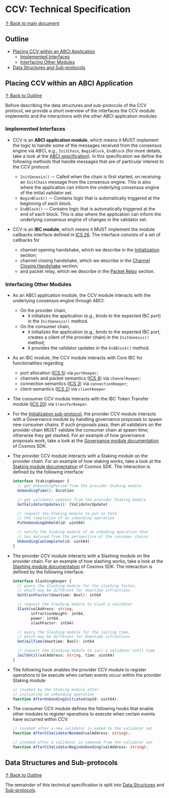 <!-- omit in toc -->
# CCV: Technical Specification
[&uparrow; Back to main document](./README.md)

<!-- omit in toc -->
## Outline
- [Placing CCV within an ABCI Application](#placing-ccv-within-an-abci-application)
  - [Implemented Interfaces](#implemented-interfaces)
  - [Interfacing Other Modules](#interfacing-other-modules)
- [Data Structures and Sub-protocols](#data-structures-and-sub-protocols)

## Placing CCV within an ABCI Application
[&uparrow; Back to Outline](#outline)

Before describing the data structures and sub-protocols of the CCV protocol, we provide a short overview of the interfaces the CCV module implements and the interactions with the other ABCI application modules.

### Implemented Interfaces

- CCV is an **ABCI application module**, which means it MUST implement the logic to handle some of the messages received from the consensus engine via ABCI, 
  e.g., `InitChain`, `BeginBlock`, `EndBlock` (for more details, take a look at the [ABCI specification](https://github.com/tendermint/spec/tree/v0.7.1/spec/abci)). 
  In this specification we define the following methods that handle messages that are of particular interest to the CCV protocol:
  - `InitGenesis()` -- Called when the chain is first started, on receiving an `InitChain` message from the consensus engine. 
    This is also where the application can inform the underlying consensus engine of the initial validator set.
  - `BeginBlock()` -- Contains logic that is automatically triggered at the beginning of each block. 
  - `EndBlock()` -- Contains logic that is automatically triggered at the end of each block. 
    This is also where the application can inform the underlying consensus engine of changes in the validator set.

- CCV is an **IBC module**, which means it MUST implement the module callbacks interface defined in [ICS 26](../../core/ics-026-routing-module/README.md#module-callback-interface). The interface consists of a set of callbacks for 
  - channel opening handshake, which we describe in the [Initialization](./subprotocols.md#initialization) section;
  - channel closing handshake, which we describe in the [Channel Closing Handshake](./subprotocols.md#consumer-chain-removal) section;
  - and packet relay, which we describe in the [Packet Relay](./subprotocols.md#packet-relay) section.

### Interfacing Other Modules

- As an ABCI application module, the CCV module interacts with the underlying consensus engine through ABCI:
  - On the provider chain,
    - it initializes the application (e.g., binds to the expected IBC port) in the `InitGenesis()` method.
  - On the consumer chain,
    - it initializes the application (e.g., binds to the expected IBC port, creates a client of the provider chain) in the `InitGenesis()` method;
    - it provides the validator updates in the `EndBlock()` method.

- As an IBC module, the CCV module interacts with Core IBC for functionalities regarding
  - port allocation ([ICS 5](../../core/ics-005-port-allocation)) via `portKeeper`;
  - channels and packet semantics ([ICS 4](../../core/ics-004-channel-and-packet-semantics)) via `channelKeeper`;
  - connection semantics ([ICS 3](../../core/ics-003-connection-semantics)) via `connectionKeeper`;
  - client semantics ([ICS 2](../../core/ics-002-client-semantics)) via `clientKeeper`.

- The consumer CCV module interacts with the IBC Token Transfer module ([ICS 20](../ics-020-fungible-token-transfer/README.md)) via `transferKeeper`.

- For the [Initialization sub-protocol](#initialization), the provider CCV module interacts with a Governance module by handling governance proposals to spawn new consumer chains. 
  If such proposals pass, then all validators on the provider chain MUST validate the consumer chain at spawn time; 
  otherwise they get slashed. 
  For an example of how governance proposals work, take a look at the [Governance module documentation](https://docs.cosmos.network/v0.44/modules/gov/) of Cosmos SDK. 

- The provider CCV module interacts with a Staking module on the provider chain. 
  For an example of how staking works, take a look at the [Staking module documentation](https://docs.cosmos.network/v0.44/modules/staking/) of Cosmos SDK. 
  The interaction is defined by the following interface:
  ```typescript 
  interface StakingKeeper {
    // get UnbondingPeriod from the provider Staking module 
    UnbondingTime(): Duration

    // get validator updates from the provider Staking module
    GetValidatorUpdates(): [ValidatorUpdate]

    // request the Staking module to put on hold 
    // the completion of an unbonding operation
    PutUnbondingOnHold(id: uint64)

    // notify the Staking module of an unboding operation that
    // has matured from the perspective of the consumer chains 
    UnbondingCanComplete(id: uint64)
  }
  ```

- The provider CCV module interacts with a Slashing module on the provider chain. 
  For an example of how slashing works, take a look at the [Slashing module documentation](https://docs.cosmos.network/v0.44/modules/slashing/) of Cosmos SDK. 
  The interaction is defined by the following interface:
  ```typescript 
  interface SlashingKeeper {
    // query the Slashing module for the slashing factor, 
    // which may be different for downtime infractions
    GetSlashFactor(downtime: Bool): int64

    // request the Slashing module to slash a validator
    Slash(valAddress: string, 
          infractionHeight: int64, 
          power: int64, 
          slashFactor: int64)

    // query the Slashing module for the jailing time, 
    // which may be different for downtime infractions
    GetJailTime(downtime: Bool): int64

    // request the Slashing module to jail a validator until time
    JailUntil(valAddress: string, time: uint64)
  }
  ``` 

- The following hook enables the provider CCV module to register operations to be execute when certain events occur within the provider Staking module:
  ```typescript
  // invoked by the Staking module after 
  // initiating an unbonding operation
  function AfterUnbondingInitiated(opId: uint64);
  ```

- The consumer CCV module defines the following hooks that enable other modules to register operations to execute when certain events have occurred within CCV:
  ```typescript
  // invoked after a new validator is added to the validator set
  function AfterCCValidatorBonded(valAddress: string);

  // invoked after a validator is removed from the validator set
  function AfterCCValidatorBeginUnbonding(valAddress: string);
  ```

## Data Structures and Sub-protocols
[&uparrow; Back to Outline](#outline)

The remainder of this technical specification is split into [Data Structures](./data_structures.md) and [Sub-protocols](./subprotocols.md).

